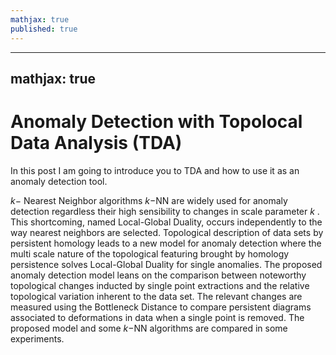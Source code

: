 ```yaml
---
mathjax: true
published: true
---
```

---
mathjax: true
---

# Anomaly Detection with Topolocal Data Analysis (TDA)

In this post I am going to introduce you to TDA and how to use it as an anomaly detection tool. 


$k-$ Nearest Neighbor algorithms $k-$NN are widely used for anomaly detection regardless their high sensibility to changes in scale parameter $k$ . This shortcoming, named 
Local-Global Duality, occurs independently to the way nearest neighbors are selected. Topological description of data sets by persistent homology leads to a new model for 
anomaly detection where the multi scale nature of the topological featuring brought by homology persistence solves Local-Global Duality for single anomalies. The proposed 
anomaly detection model leans on the comparison between noteworthy topological changes inducted by single point extractions and the relative topological variation inherent 
to the data set. The relevant changes are measured using the Bottleneck Distance to compare persistent diagrams associated to deformations in data when a single point is 
removed. The proposed model and some $k-$NN algorithms  are compared in some experiments.
